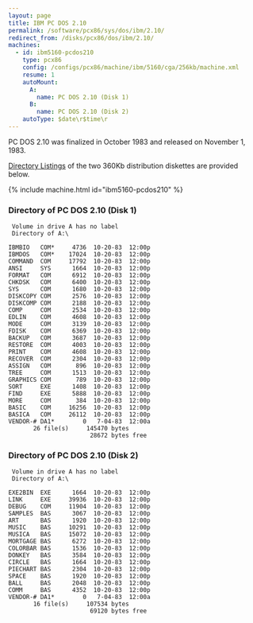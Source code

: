 ```yaml
---
layout: page
title: IBM PC DOS 2.10
permalink: /software/pcx86/sys/dos/ibm/2.10/
redirect_from: /disks/pcx86/dos/ibm/2.10/
machines:
  - id: ibm5160-pcdos210
    type: pcx86
    config: /configs/pcx86/machine/ibm/5160/cga/256kb/machine.xml
    resume: 1
    autoMount:
      A:
        name: PC DOS 2.10 (Disk 1)
      B:
        name: PC DOS 2.10 (Disk 2)
    autoType: $date\r$time\r
---
```


PC DOS 2.10 was finalized in October 1983 and released on November 1, 1983.

[Directory Listings](#directory-of-pc-dos-210-disk-1) of the two 360Kb distribution diskettes are provided below.

{% include machine.html id="ibm5160-pcdos210" %}

### Directory of PC DOS 2.10 (Disk 1)

     Volume in drive A has no label
     Directory of A:\

    IBMBIO   COM*     4736  10-20-83  12:00p
    IBMDOS   COM*    17024  10-20-83  12:00p
    COMMAND  COM     17792  10-20-83  12:00p
    ANSI     SYS      1664  10-20-83  12:00p
    FORMAT   COM      6912  10-20-83  12:00p
    CHKDSK   COM      6400  10-20-83  12:00p
    SYS      COM      1680  10-20-83  12:00p
    DISKCOPY COM      2576  10-20-83  12:00p
    DISKCOMP COM      2188  10-20-83  12:00p
    COMP     COM      2534  10-20-83  12:00p
    EDLIN    COM      4608  10-20-83  12:00p
    MODE     COM      3139  10-20-83  12:00p
    FDISK    COM      6369  10-20-83  12:00p
    BACKUP   COM      3687  10-20-83  12:00p
    RESTORE  COM      4003  10-20-83  12:00p
    PRINT    COM      4608  10-20-83  12:00p
    RECOVER  COM      2304  10-20-83  12:00p
    ASSIGN   COM       896  10-20-83  12:00p
    TREE     COM      1513  10-20-83  12:00p
    GRAPHICS COM       789  10-20-83  12:00p
    SORT     EXE      1408  10-20-83  12:00p
    FIND     EXE      5888  10-20-83  12:00p
    MORE     COM       384  10-20-83  12:00p
    BASIC    COM     16256  10-20-83  12:00p
    BASICA   COM     26112  10-20-83  12:00p
    VENDOR-# DA1*        0   7-04-83  12:00a
           26 file(s)     145470 bytes
                           28672 bytes free

### Directory of PC DOS 2.10 (Disk 2)

     Volume in drive A has no label
     Directory of A:\

    EXE2BIN  EXE      1664  10-20-83  12:00p
    LINK     EXE     39936  10-20-83  12:00p
    DEBUG    COM     11904  10-20-83  12:00p
    SAMPLES  BAS      3067  10-20-83  12:00p
    ART      BAS      1920  10-20-83  12:00p
    MUSIC    BAS     10291  10-20-83  12:00p
    MUSICA   BAS     15072  10-20-83  12:00p
    MORTGAGE BAS      6272  10-20-83  12:00p
    COLORBAR BAS      1536  10-20-83  12:00p
    DONKEY   BAS      3584  10-20-83  12:00p
    CIRCLE   BAS      1664  10-20-83  12:00p
    PIECHART BAS      2304  10-20-83  12:00p
    SPACE    BAS      1920  10-20-83  12:00p
    BALL     BAS      2048  10-20-83  12:00p
    COMM     BAS      4352  10-20-83  12:00p
    VENDOR-# DA1*        0   7-04-83  12:00a
           16 file(s)     107534 bytes
                           69120 bytes free

